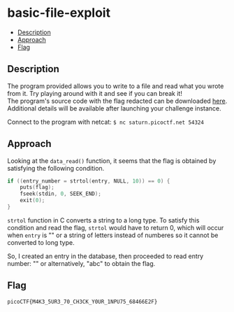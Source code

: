 # basic-file-exploit

- [Description](#description)
- [Approach](#approach)
- [Flag](#flag)

## Description

The program provided allows you to write to a file and read what you wrote from it. Try playing around with it and see if you can break it! <br>
The program's source code with the flag redacted can be downloaded [here](https://artifacts.picoctf.net/c/140/program-redacted.c). <br>
Additional details will be available after launching your challenge instance.

Connect to the program with netcat:
`$ nc saturn.picoctf.net 54324`

## Approach

Looking at the `data_read()` function, it seems that the flag is obtained by satisfying the following condition.

```c
if ((entry_number = strtol(entry, NULL, 10)) == 0) {
	puts(flag);
	fseek(stdin, 0, SEEK_END);
	exit(0);
}
```

`strtol` function in C converts a string to a long type. To satisfy this condition and read the flag, `strtol` would have to return 0, which will occur when `entry` is "" or a string of letters instead of numberes so it cannot be converted to long type.

So, I created an entry in the database, then proceeded to read entry number: "" or alternatively, "abc" to obtain the flag.

## Flag

`picoCTF{M4K3_5UR3_70_CH3CK_Y0UR_1NPU75_68466E2F}`